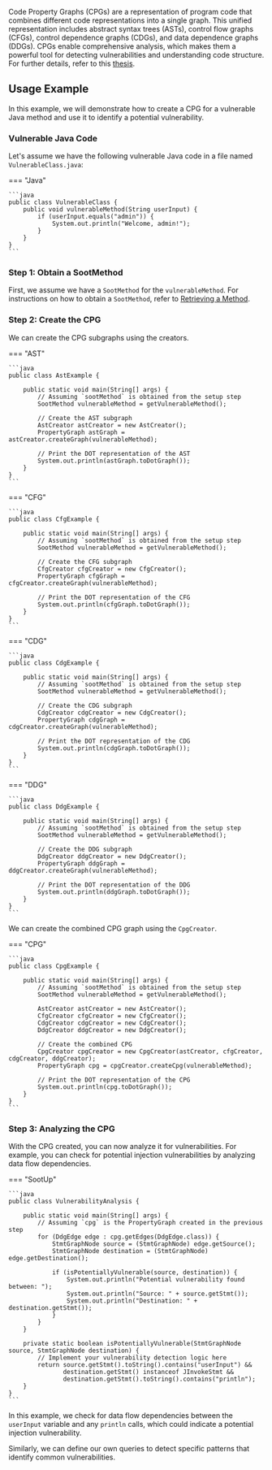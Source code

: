 Code Property Graphs (CPGs) are a representation of program code that combines different code representations into a
single graph. This unified representation includes abstract syntax trees (ASTs), control flow graphs (CFGs), control
dependence graphs (CDGs), and data dependence graphs (DDGs). CPGs enable comprehensive analysis, which makes them a
powerful tool for detecting vulnerabilities and understanding code structure. For further details, refer to
this [thesis](#).

## Usage Example

In this example, we will demonstrate how to create a CPG for a vulnerable Java method and use it to identify a potential
vulnerability.

### Vulnerable Java Code

Let's assume we have the following vulnerable Java code in a file named `VulnerableClass.java`:

=== "Java"

    ```java
    public class VulnerableClass {
        public void vulnerableMethod(String userInput) {
            if (userInput.equals("admin")) {
                System.out.println("Welcome, admin!");
            }
        }
    }
    ```

### Step 1: Obtain a SootMethod

First, we assume we have a `SootMethod` for the `vulnerableMethod`. For instructions on how to obtain a `SootMethod`,
refer to [Retrieving a Method](getting-started.md#retrieving-a-method).

### Step 2: Create the CPG

We can create the CPG subgraphs using the creators.

=== "AST"

    ```java
    public class AstExample {
    
        public static void main(String[] args) {
            // Assuming `sootMethod` is obtained from the setup step
            SootMethod vulnerableMethod = getVulnerableMethod();
    
            // Create the AST subgraph
            AstCreator astCreator = new AstCreator();
            PropertyGraph astGraph = astCreator.createGraph(vulnerableMethod);
    
            // Print the DOT representation of the AST
            System.out.println(astGraph.toDotGraph());
        }
    }
    ```

=== "CFG"

    ```java
    public class CfgExample {
    
        public static void main(String[] args) {
            // Assuming `sootMethod` is obtained from the setup step
            SootMethod vulnerableMethod = getVulnerableMethod();

            // Create the CFG subgraph         
            CfgCreator cfgCreator = new CfgCreator();
            PropertyGraph cfgGraph = cfgCreator.createGraph(vulnerableMethod);
    
            // Print the DOT representation of the CFG
            System.out.println(cfgGraph.toDotGraph());
        }
    }
    ```

=== "CDG"

    ```java
    public class CdgExample {
    
        public static void main(String[] args) {
            // Assuming `sootMethod` is obtained from the setup step
            SootMethod vulnerableMethod = getVulnerableMethod();
    
            // Create the CDG subgraph
            CdgCreator cdgCreator = new CdgCreator();
            PropertyGraph cdgGraph = cdgCreator.createGraph(vulnerableMethod);
    
            // Print the DOT representation of the CDG
            System.out.println(cdgGraph.toDotGraph());
        }
    }
    ```

=== "DDG"

    ```java
    public class DdgExample {
    
        public static void main(String[] args) {
            // Assuming `sootMethod` is obtained from the setup step
            SootMethod vulnerableMethod = getVulnerableMethod();
    
            // Create the DDG subgraph
            DdgCreator ddgCreator = new DdgCreator();
            PropertyGraph ddgGraph = ddgCreator.createGraph(vulnerableMethod);
    
            // Print the DOT representation of the DDG
            System.out.println(ddgGraph.toDotGraph());
        }
    }
    ```

We can create the combined CPG graph using the `CpgCreator`.

=== "CPG"

    ```java
    public class CpgExample {
    
        public static void main(String[] args) {
            // Assuming `sootMethod` is obtained from the setup step
            SootMethod vulnerableMethod = getVulnerableMethod();
    
            AstCreator astCreator = new AstCreator();
            CfgCreator cfgCreator = new CfgCreator();
            CdgCreator cdgCreator = new CdgCreator();
            DdgCreator ddgCreator = new DdgCreator();
            
            // Create the combined CPG
            CpgCreator cpgCreator = new CpgCreator(astCreator, cfgCreator, cdgCreator, ddgCreator);
            PropertyGraph cpg = cpgCreator.createCpg(vulnerableMethod);
    
            // Print the DOT representation of the CPG
            System.out.println(cpg.toDotGraph());
        }
    }
    ```

### Step 3: Analyzing the CPG

With the CPG created, you can now analyze it for vulnerabilities. For example, you can check for potential injection
vulnerabilities by analyzing data flow dependencies.

=== "SootUp"

    ```java
    public class VulnerabilityAnalysis {
    
        public static void main(String[] args) {
            // Assuming `cpg` is the PropertyGraph created in the previous step
            for (DdgEdge edge : cpg.getEdges(DdgEdge.class)) {
                StmtGraphNode source = (StmtGraphNode) edge.getSource();
                StmtGraphNode destination = (StmtGraphNode) edge.getDestination();
                
                if (isPotentiallyVulnerable(source, destination)) {
                    System.out.println("Potential vulnerability found between: ");
                    System.out.println("Source: " + source.getStmt());
                    System.out.println("Destination: " + destination.getStmt());
                }
            }
        }
    
        private static boolean isPotentiallyVulnerable(StmtGraphNode source, StmtGraphNode destination) {
            // Implement your vulnerability detection logic here
            return source.getStmt().toString().contains("userInput") && 
                   destination.getStmt() instanceof JInvokeStmt && 
                   destination.getStmt().toString().contains("println");
        }
    }
    ```

In this example, we check for data flow dependencies between the `userInput` variable and any `println`
calls, which could indicate a potential injection vulnerability.

Similarly, we can define our own queries to detect specific patterns that identify common vulnerabilities.
